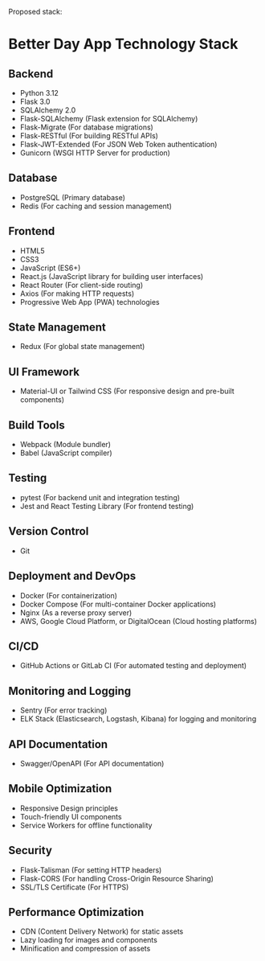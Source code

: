 Proposed stack:

# Better Day App Technology Stack

## Backend
- Python 3.12
- Flask 3.0
- SQLAlchemy 2.0
- Flask-SQLAlchemy (Flask extension for SQLAlchemy)
- Flask-Migrate (For database migrations)
- Flask-RESTful (For building RESTful APIs)
- Flask-JWT-Extended (For JSON Web Token authentication)
- Gunicorn (WSGI HTTP Server for production)

## Database
- PostgreSQL (Primary database)
- Redis (For caching and session management)

## Frontend
- HTML5
- CSS3
- JavaScript (ES6+)
- React.js (JavaScript library for building user interfaces)
- React Router (For client-side routing)
- Axios (For making HTTP requests)
- Progressive Web App (PWA) technologies

## State Management
- Redux (For global state management)

## UI Framework
- Material-UI or Tailwind CSS (For responsive design and pre-built components)

## Build Tools
- Webpack (Module bundler)
- Babel (JavaScript compiler)

## Testing
- pytest (For backend unit and integration testing)
- Jest and React Testing Library (For frontend testing)

## Version Control
- Git

## Deployment and DevOps
- Docker (For containerization)
- Docker Compose (For multi-container Docker applications)
- Nginx (As a reverse proxy server)
- AWS, Google Cloud Platform, or DigitalOcean (Cloud hosting platforms)

## CI/CD
- GitHub Actions or GitLab CI (For automated testing and deployment)

## Monitoring and Logging
- Sentry (For error tracking)
- ELK Stack (Elasticsearch, Logstash, Kibana) for logging and monitoring

## API Documentation
- Swagger/OpenAPI (For API documentation)

## Mobile Optimization
- Responsive Design principles
- Touch-friendly UI components
- Service Workers for offline functionality

## Security
- Flask-Talisman (For setting HTTP headers)
- Flask-CORS (For handling Cross-Origin Resource Sharing)
- SSL/TLS Certificate (For HTTPS)

## Performance Optimization
- CDN (Content Delivery Network) for static assets
- Lazy loading for images and components
- Minification and compression of assets
